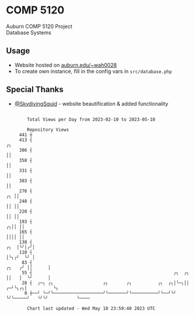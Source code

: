 # COMP 5120
Auburn COMP 5120 Project  
Database Systems

## Usage
- Website hosted on [auburn.edu/~wah0028](https://webhome.auburn.edu/~wah0028/)
- To create own instance, fill in the config vars in `src/database.php`

## Special Thanks
- [@SkydivingSquid](https://github.com/SkydivingSquid) - website beautification & added functionality

```

        Total Views per Day from 2023-02-10 to 2023-05-10

        Repository Views
     441 ┼
     413 ┤                                                                                  ╭╮
     386 ┤                                                                                  ││
     358 ┤                                                                                  ││
     331 ┤                                                                                  ││
     303 ┤                                                                                  ││
     276 ┤                                                                               ╭╮ ││
     248 ┤                                                                               ││ ││
     220 ┤                                                                               ││ ││
     193 ┤                                                                             ╭╮││ ││
     165 ┤                                                                             ││││ ││
     138 ┤                                                                         ╭╮  │╰╯│╭╯│
     110 ┤                                                                         │╰╮╭╯  ╰╯ │
      83 ┤                                                                   ╭╮   ╭╯ ││      │
      55 ┤                                                      ╭╮  ╭╮       ││   │  ╰╯      │
      28 ┤  ╭─╮ ╭╮                   ╭╮       ╭╮          ╭╮  ╭╮│╰─╮││     ╭─╯╰╮╭╮│          ╰╮
       0 ┼──╯ ╰─╯╰───────────────────╯╰───────╯╰──────────╯╰──╯╰╯  ╰╯╰─────╯   ╰╯╰╯           ╰────

        Chart last updated - Wed May 10 23:59:40 2023 UTC
        
```
